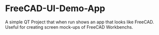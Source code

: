 FreeCAD-UI-Demo-App
===================

A simple QT Project that when run shows an app that looks like FreeCAD.  Useful for creating screen mock-ups of FreeCAD Workbenchs.